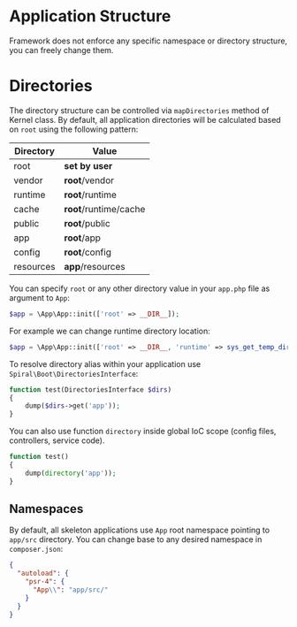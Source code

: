 # Application Structure
Framework does not enforce any specific namespace or directory structure, you can freely change them.

# Directories
The directory structure can be controlled via `mapDirectories` method of Kernel class. By
default, all application directories will be calculated based on `root` using the following pattern:

Directory | Value 
---       | ---
root      | **set by user**
vendor   | **root**/vendor
runtime  | **root**/runtime
cache    | **root**/runtime/cache
public   | **root**/public
app      | **root**/app
config   | **root**/config
resources| **app**/resources

You can specify `root` or any other directory value in your `app.php` file as argument to `App`:

```php
$app = \App\App::init(['root' => __DIR__]);
```

For example we can change runtime directory location:

```php
$app = \App\App::init(['root' => __DIR__, 'runtime' => sys_get_temp_dir()]);
```

To resolve directory alias within your application use `Spiral\Boot\DirectoriesInterface`:

```php
function test(DirectoriesInterface $dirs)
{
    dump($dirs->get('app'));
}
```

You can also use function `directory` inside global IoC scope (config files, controllers, service code).

```php
function test()
{
    dump(directory('app'));
}
```

## Namespaces
By default, all skeleton applications use `App` root namespace pointing to `app/src` directory. You can change base 
to any desired namespace in `composer.json`:

```json
{
  "autoload": {
    "psr-4": {
      "App\\": "app/src/"
    }
  }
}
```

